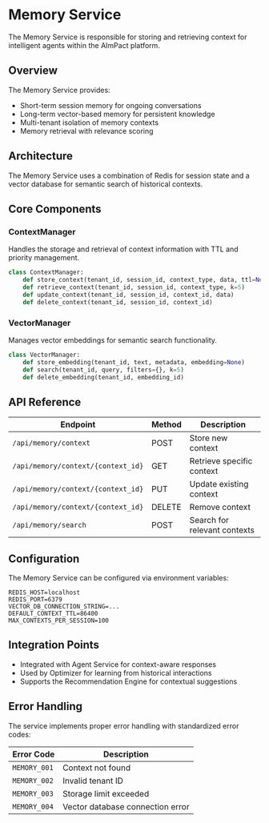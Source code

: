 # Memory Service

The Memory Service is responsible for storing and retrieving context for intelligent agents within the AImPact platform.

## Overview

The Memory Service provides:
- Short-term session memory for ongoing conversations
- Long-term vector-based memory for persistent knowledge
- Multi-tenant isolation of memory contexts
- Memory retrieval with relevance scoring

## Architecture

The Memory Service uses a combination of Redis for session state and a vector database for semantic search of historical contexts.

## Core Components

### ContextManager

Handles the storage and retrieval of context information with TTL and priority management.

```python
class ContextManager:
    def store_context(tenant_id, session_id, context_type, data, ttl=None)
    def retrieve_context(tenant_id, session_id, context_type, k=5)
    def update_context(tenant_id, session_id, context_id, data)
    def delete_context(tenant_id, session_id, context_id)
```

### VectorManager 

Manages vector embeddings for semantic search functionality.

```python
class VectorManager:
    def store_embedding(tenant_id, text, metadata, embedding=None)
    def search(tenant_id, query, filters={}, k=5)
    def delete_embedding(tenant_id, embedding_id)
```

## API Reference

| Endpoint | Method | Description |
|----------|--------|-------------|
| `/api/memory/context` | POST | Store new context |
| `/api/memory/context/{context_id}` | GET | Retrieve specific context |
| `/api/memory/context/{context_id}` | PUT | Update existing context |
| `/api/memory/context/{context_id}` | DELETE | Remove context |
| `/api/memory/search` | POST | Search for relevant contexts |

## Configuration

The Memory Service can be configured via environment variables:

```
REDIS_HOST=localhost
REDIS_PORT=6379
VECTOR_DB_CONNECTION_STRING=...
DEFAULT_CONTEXT_TTL=86400
MAX_CONTEXTS_PER_SESSION=100
```

## Integration Points

- Integrated with Agent Service for context-aware responses
- Used by Optimizer for learning from historical interactions
- Supports the Recommendation Engine for contextual suggestions

## Error Handling

The service implements proper error handling with standardized error codes:

| Error Code | Description |
|------------|-------------|
| `MEMORY_001` | Context not found |
| `MEMORY_002` | Invalid tenant ID |
| `MEMORY_003` | Storage limit exceeded |
| `MEMORY_004` | Vector database connection error |

